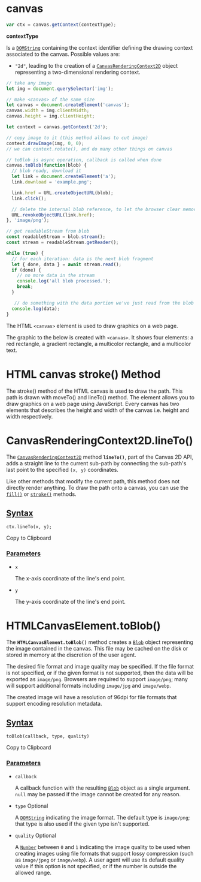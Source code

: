 # canvas

```javascript
var ctx = canvas.getContext(contextType);
```



**contextType**

Is a [`DOMString`](https://developer.mozilla.org/en-US/docs/Web/API/DOMString) containing the context identifier defining the drawing context associated to the canvas. Possible values are:

- `"2d"`, leading to the creation of a [`CanvasRenderingContext2D`](https://developer.mozilla.org/en-US/docs/Web/API/CanvasRenderingContext2D) object representing a two-dimensional rendering context.

```javascript
// take any image
let img = document.querySelector('img');

// make <canvas> of the same size
let canvas = document.createElement('canvas');
canvas.width = img.clientWidth;
canvas.height = img.clientHeight;

let context = canvas.getContext('2d');

// copy image to it (this method allows to cut image)
context.drawImage(img, 0, 0);
// we can context.rotate(), and do many other things on canvas

// toBlob is async operation, callback is called when done
canvas.toBlob(function(blob) {
  // blob ready, download it
  let link = document.createElement('a');
  link.download = 'example.png';

  link.href = URL.createObjectURL(blob);
  link.click();

  // delete the internal blob reference, to let the browser clear memory from it
  URL.revokeObjectURL(link.href);
}, 'image/png');
```



```javascript
// get readableStream from blob
const readableStream = blob.stream();
const stream = readableStream.getReader();

while (true) {
  // for each iteration: data is the next blob fragment
  let { done, data } = await stream.read();
  if (done) {
    // no more data in the stream
    console.log('all blob processed.');
    break;
  }

   // do something with the data portion we've just read from the blob
  console.log(data);
}
```



The HTML `<canvas>` element is used to draw graphics on a web page.

The graphic to the below is created with `<canvas>`. It shows four elements: a red rectangle, a gradient rectangle, a multicolor rectangle, and a multicolor text.

# HTML canvas stroke() Method

The stroke() method of the HTML canvas is used to draw the path. This path is drawn with moveTo() and lineTo() method. The <canvas> element allows you to draw graphics on a web page using JavaScript. Every canvas has two elements that describes the height and width of the canvas i.e. height and width respectively.



# CanvasRenderingContext2D.lineTo()

The [`CanvasRenderingContext2D`](https://developer.mozilla.org/en-US/docs/Web/API/CanvasRenderingContext2D) method **`lineTo()`**, part of the Canvas 2D API, adds a straight line to the current sub-path by connecting the sub-path's last point to the specified `(x, y)` coordinates.

Like other methods that modify the current path, this method does not directly render anything. To draw the path onto a canvas, you can use the [`fill()`](https://developer.mozilla.org/en-US/docs/Web/API/CanvasRenderingContext2D/fill) or [`stroke()`](https://developer.mozilla.org/en-US/docs/Web/API/CanvasRenderingContext2D/stroke) methods.

## [Syntax](https://developer.mozilla.org/en-US/docs/Web/API/CanvasRenderingContext2D/lineTo#syntax)

```
ctx.lineTo(x, y);
```

Copy to Clipboard

### [Parameters](https://developer.mozilla.org/en-US/docs/Web/API/CanvasRenderingContext2D/lineTo#parameters)

- `x`

  The x-axis coordinate of the line's end point.

- `y`

  The y-axis coordinate of the line's end point.



# HTMLCanvasElement.toBlob()

The **`HTMLCanvasElement.toBlob()`** method creates a [`Blob`](https://developer.mozilla.org/en-US/docs/Web/API/Blob) object representing the image contained in the canvas. This file may be cached on the disk or stored in memory at the discretion of the user agent.

The desired file format and image quality may be specified. If the file format is not specified, or if the given format is not supported, then the data will be exported as `image/png`. Browsers are required to support `image/png`; many will support additional formats including `image/jpg` and `image/webp`.

The created image will have a resolution of 96dpi for file formats that support encoding resolution metadata.

## [Syntax](https://developer.mozilla.org/en-US/docs/Web/API/HTMLCanvasElement/toBlob#syntax)

```
toBlob(callback, type, quality)
```

Copy to Clipboard

### [Parameters](https://developer.mozilla.org/en-US/docs/Web/API/HTMLCanvasElement/toBlob#parameters)

- `callback`

  A callback function with the resulting [`Blob`](https://developer.mozilla.org/en-US/docs/Web/API/Blob) object as a single argument. `null` may be passed if the image cannot be created for any reason.

- `type` Optional

  A [`DOMString`](https://developer.mozilla.org/en-US/docs/Web/API/DOMString) indicating the image format. The default type is `image/png`; that type is also used if the given type isn't supported.

- `quality` Optional

  A [`Number`](https://developer.mozilla.org/en-US/docs/Web/JavaScript/Reference/Global_Objects/Number) between `0` and `1` indicating the image quality to be used when creating images using file formats that support lossy compression (such as `image/jpeg` or `image/webp`). A user agent will use its default quality value if this option is not specified, or if the number is outside the allowed range.

